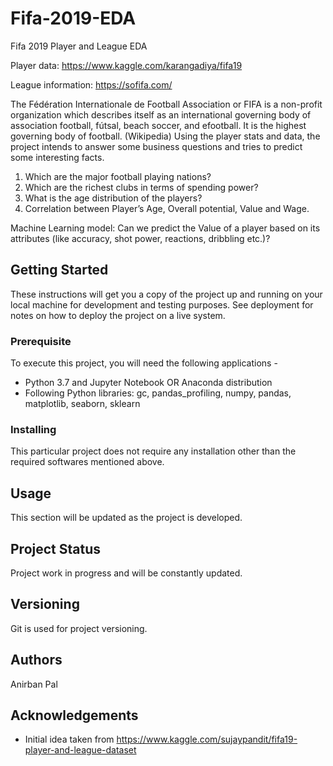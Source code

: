 # Fifa-2019-EDA
Fifa 2019 Player and League EDA

Player data: https://www.kaggle.com/karangadiya/fifa19 

League information: https://sofifa.com/

The Fédération Internationale de Football Association or FIFA is a non-profit organization which describes itself as an international governing body of association football, fútsal, beach soccer, and efootball. It is the highest governing body of football. (Wikipedia)
Using the player stats and data, the project intends to answer some business questions and tries to predict
some interesting facts.
1. Which are the major football playing nations?
2. Which are the richest clubs in terms of spending power?
3. What is the age distribution of the players?
4. Correlation between Player’s Age, Overall potential, Value and Wage.

Machine Learning model:
Can we predict the Value of a player based on its attributes (like accuracy, shot power, reactions,
dribbling etc.)?

## Getting Started
These instructions will get you a copy of the project up and running on your local machine for development and testing purposes. See deployment for notes on how to deploy the project on a live system.

### Prerequisite
To execute this project, you will need the following applications -
* Python 3.7 and Jupyter Notebook OR Anaconda distribution
* Following Python libraries:
  gc, pandas_profiling, numpy, pandas, matplotlib, seaborn, sklearn
  
### Installing
This particular project does not require any installation other than the required softwares mentioned above.

## Usage
This section will be updated as the project is developed.

## Project Status
Project work in progress and will be constantly updated.

## Versioning
Git is used for project versioning.

## Authors
Anirban Pal

## Acknowledgements
* Initial idea taken from https://www.kaggle.com/sujaypandit/fifa19-player-and-league-dataset
